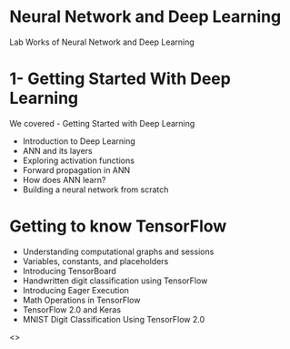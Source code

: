 # Neural Network and Deep Learning
 Lab Works of Neural Network and Deep Learning

 <b> <H1>1- Getting Started With Deep Learning </b></H1>
    We covered
    -    Getting Started with Deep Learning <br>
-    Introduction to Deep Learning<br>
-    ANN and its layers<br>
-    Exploring activation functions<br>
-    Forward propagation in ANN<br>
-    How does ANN learn?<br>
-    Building a neural network from scratch <br>




  <b><H1>Getting to know TensorFlow</H1></b>
-    Understanding computational graphs and sessions
-    Variables, constants, and placeholders
-    Introducing TensorBoard
-    Handwritten digit classification using TensorFlow
-    Introducing Eager Execution
-    Math Operations in TensorFlow
-    TensorFlow 2.0 and Keras
-    MNIST Digit Classification Using TensorFlow 2.0


<>
